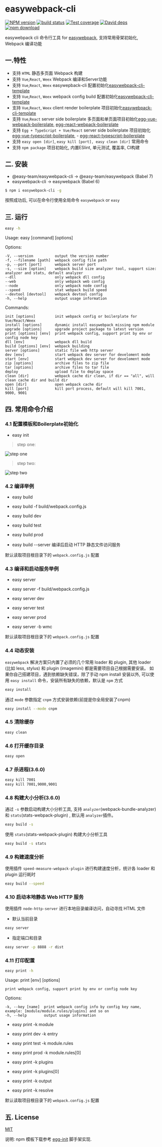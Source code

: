 # easywebpack-cli

[![NPM version][npm-image]][npm-url]
[![build status][travis-image]][travis-url]
[![Test coverage][codecov-image]][codecov-url]
[![David deps][david-image]][david-url]
[![npm download][download-image]][download-url]

[npm-image]: https://img.shields.io/npm/v/easywebpack-cli.svg?style=flat-square
[npm-url]: https://npmjs.org/package/easywebpack-cli
[travis-image]: https://img.shields.io/travis/hubcarl/easywebpack-cli.svg?style=flat-square
[travis-url]: https://travis-ci.org/hubcarl/easywebpack-cli
[codecov-image]: https://codecov.io/gh/hubcarl/easywebpack-cli/branch/master/graph/badge.svg
[codecov-url]: https://codecov.io/gh/hubcarl/easywebpack-cli
[david-image]: https://img.shields.io/david/hubcarl/easywebpack-cli.svg?style=flat-square
[david-url]: https://david-dm.org/hubcarl/easywebpack-cli
[download-image]: https://img.shields.io/npm/dm/easywebpack-cli.svg?style=flat-square
[download-url]: https://npmjs.org/package/easywebpack-cli

easywebpack cli 命令行工具 for [easywebpack](https://github.com/hubcarl/easywebpack.git), 支持常用骨架初始化, Webpack 编译功能

## 一.特性

- 支持 `HTML` 静态多页面 Webpack 构建
- 支持 `Vue`,`React`, `Weex` Webpack 编译和Server功能
- 支持 `Vue`,`React`, `Weex` easywepback-cli 配置初始化[easywebpack-cli-template](https://github.com/hubcarl/easywebpack-cli-template.git)
- 支持 `Vue`,`React`, `Weex` webpack config build 配置初始化[easywebpack-cli-template](https://github.com/hubcarl/easywebpack-cli-template.git)
- 支持 `Vue`,`React`, `Weex` client render boilerplate 项目初始化[easywebpack-cli-template](https://github.com/hubcarl/easywebpack-cli-template.git)
- 支持 `Vue`,`React` server side boilerplate 多页面和单页面项目初始化[egg-vue-webpack-boilerplate](https://github.com/hubcarl/egg-vue-webpack-boilerplate.git), [egg-react-webpack-boilerplate](https://github.com/hubcarl/egg-react-webpack-boilerplate.git)
- 支持 `Egg + TypeScript + Vue/React` server side boilerplate 项目初始化[egg-vue-typescript-boilerplate](https://github.com/hubcarl/egg-vue-typescript-boilerplate.git), - [egg-react-typescript-boilerplate](https://github.com/hubcarl/egg-react-typescript-boilerplate.git)
- 支持 `easy open [dir]`, `easy kill [port], easy clean [dir]` 常用命令 
- 支持 `npm package` 项目初始化, 内置ESlint, 单元测试, 覆盖率, CI构建

## 二. 安装

- @easy-team/easywebpack-cli -> @easy-team/easywebpack (Babel 7)
- easywebpack-cli -> easywebpack (Babel 6)

```bash
$ npm i easywebpack-cli -g
```

按照成功后, 可以在命令行使用全局命令 `easywebpack` or `easy`


## 三. 运行


```bash
easy -h
```

Usage: easy [command] [options]


  Options:

    -V, --version          output the version number
    -f, --filename [path]  webpack config file path
    -p, --port [port]      webpack server port
    -s, --size [option]    webpack build size analyzer tool, support size: analyzer and stats, default analyzer
    --dll                  only webpack dll config
    --web                  only webpack web config
    --node                 only webpack node config
    --speed                stat webpack build speed
    --devtool [devtool]    webpack devtool config
    -h, --help             output usage information

  Commands:

    init [options]         init webpack config or boilerplate for Vue/React/Weex
    install [options]      dynamic install easywebpack missing npm module
    upgrade [options]      upgrade project package to latest version
    print [options] [env]  print webpack config, support print by env or config node key
    dll [env]              webpack dll build
    build [options] [env]  webpack building
    server [options]       static file web http server
    dev [env]              start webpack dev server for develoment mode
    start [env]            start webpack dev server for develoment mode
    zip [options]          archive files to zip file
    tar [options]          archive files to tar file
    deploy                 upload file to deplay space
    clean [dir]            webpack cache dir clean, if dir == "all", will clean cache dir and build dir
    open [dir]             open webpack cache dir
    kill [port]            kill port process, default will kill 7001, 9000, 9001


## 四. 常用命令介绍

### 4.1 配置模板和Boilerplate初始化

- easy init

> step one:

![step one](/doc/easy-init-step-one.png)

> step two:

![step two](/doc/easy-init-step-two.png)


### 4.2 编译举例

- easy build

- easy build -f build/webpack.config.js

- easy build dev

- easy build test

- easy build prod 

- easy build --server  编译后启动 HTTP 静态文件访问服务

默认读取项目根目录下的 `webpack.config.js` 配置

### 4.3 编译和启动服务举例

- easy server

- easy server -f build/webpack.config.js

- easy server dev

- easy server test

- easy server prod

- easy server -b wmc 

默认读取项目根目录下的 `webpack.config.js` 配置

### 4.4 动态安装

`easywebpack` 解决方案只内置了必须的几个常用 loader 和 plugin, 其他 loader (比如 less, stylus) 和 plugin (imagemini) 都是需要项目自己根据需要安装。
如果你自己搭建项目，遇到依赖缺失错误，除了手动 npm install 安装以外, 可以使用 `easy install` 命令，安装所有缺失的依赖，默认是 `npm` 方式

```bash
easy install
```

通过 `mode` 参数指定 `cnpm` 方式安装依赖(前提是你全局安装了cnpm)

```bash
easy install --mode cnpm
```

### 4.5 清除缓存

```bash
easy clean
```

### 4.6 打开缓存目录

```bash
easy open
```

### 4.7 杀进程(3.6.0)

```bash
easy kill 7001
easy kill 7001,9000,9001
```

### 4.8 构建大小分析(3.6.0)

通过 `-s` 参数启动构建大小分析工具, 支持 `analyzer`(webpack-bundle-analyzer)  和 `stats`(stats-webpack-plugin) ,  默认用 `analyzer`插件。

```bash
easy build -s 
```

使用 `stats`(stats-webpack-plugin) 构建大小分析工具

```bash
easy build -s stats
```

### 4.9 构建速度分析

使用插件 `speed-measure-webpack-plugin` 进行构建速度分析，统计各 loader 和 plugin 运行耗时

```bash
easy build --speed
```

### 4.10 启动本地静态 Web HTTP 服务

使用插件 `node-http-server` 进行本地目录编译访问，自动寻找 HTML 文件

- 默认当前目录

```bash
easy server
```

- 指定端口和目录

```bash
easy server -p 8888 -r dist
```

### 4.11 打印配置

```bash
easy print -h
```

  Usage: print [env] [options]

    print webpack config, support print by env or config node key


  Options:

    -k, --key [name]  print webpack config info by config key name, example: [module/module.rules/plugins] and so on
    -h, --help        output usage information

- easy print -k module

- easy print dev -k entry

- easy print test -k module.rules

- easy print prod -k module.rules[0]

- easy print -k plugins

- easy print -k plugins[0]

- easy print -k output

- easy print -k resolve

默认读取项目根目录下的 `webpack.config.js` 配置

## 五. License

[MIT](LICENSE)

说明: npm 模板下载参考 [egg-init](https://github.com/eggjs/egg-init) 脚手架实现.

